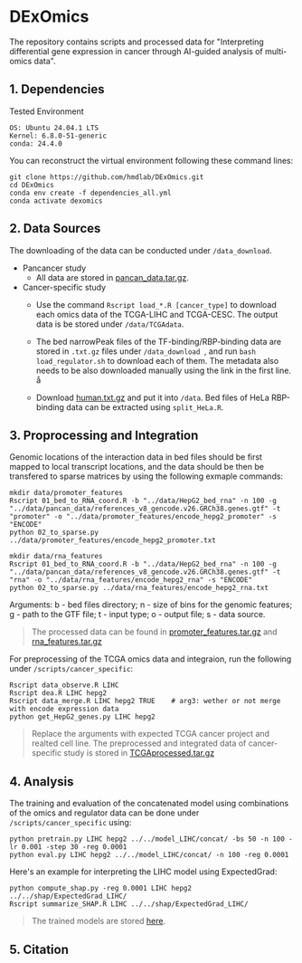# DExOmics
The repository contains scripts and processed data for "Interpreting differential gene expression in cancer through AI-guided analysis of multi-omics data".

## 1. Dependencies
Tested Environment
```
OS: Ubuntu 24.04.1 LTS
Kernel: 6.8.0-51-generic
conda: 24.4.0
```
You can reconstruct the virtual environment following these command lines:
```
git clone https://github.com/hmdlab/DExOmics.git
cd DExOmics
conda env create -f dependencies_all.yml
conda activate dexomics
```

## 2. Data Sources
The downloading of the data can be conducted under `/data_download`. 
- Pancancer study
    - All data are stored in [pancan_data.tar.gz](https://drive.google.com/drive/folders/1etIOFisUnMDNoQ5UAiMHyz3Mo2n49dAk?usp=drive_link).
- Cancer-specific study
    - Use the command `Rscript load_*.R [cancer_type]` to download each omics data of the TCGA-LIHC and TCGA-CESC. The output data is be stored under `/data/TCGAdata`.

    - The bed narrowPeak files of the TF-binding/RBP-binding data are stored in `.txt.gz` files under `/data_download `, and run `bash load_regulator.sh` to download each of them. The metadata also needs to be also downloaded manually using the link in the first line.
å
    - Download [human.txt.gz](https://cloud.tsinghua.edu.cn/d/8133e49661e24ef7a915/files/?p=%2Fhuman.txt.gz&dl=1) and put it into `/data`. Bed files of HeLa RBP-binding data can be extracted using `split_HeLa.R`.


## 3. Proprocessing and Integration
Genomic locations of the interaction data in bed files should be first mapped to local transcript locations, and the data should be then be transfered to sparse matrices by using the following exmaple commands:
```
mkdir data/promoter_features
Rscript 01_bed_to_RNA_coord.R -b "../data/HepG2_bed_rna" -n 100 -g "../data/pancan_data/references_v8_gencode.v26.GRCh38.genes.gtf" -t "promoter" -o "../data/promoter_features/encode_hepg2_promoter" -s "ENCODE"
python 02_to_sparse.py ../data/promoter_features/encode_hepg2_promoter.txt

mkdir data/rna_features
Rscript 01_bed_to_RNA_coord.R -b "../data/HepG2_bed_rna" -n 100 -g "../data/pancan_data/references_v8_gencode.v26.GRCh38.genes.gtf" -t "rna" -o "../data/rna_features/encode_hepg2_rna" -s "ENCODE"
python 02_to_sparse.py ../data/rna_features/encode_hepg2_rna.txt
```
Arguments: b - bed files directory; n - size of bins for the genomic features; g - path to the GTF file; t - input type; o - output file; s - data source.

> The processed data can be found in [promoter_features.tar.gz](https://drive.google.com/drive/folders/1etIOFisUnMDNoQ5UAiMHyz3Mo2n49dAk?usp=drive_link) and [rna_features.tar.gz](https://drive.google.com/drive/folders/1etIOFisUnMDNoQ5UAiMHyz3Mo2n49dAk?usp=drive_link)

 For preprocessing of the TCGA omics data and integraion, run the following under `/scripts/cancer_specific`:
```
Rscript data_observe.R LIHC
Rscript dea.R LIHC hepg2
Rscript data_merge.R LIHC hepg2 TRUE    # arg3: wether or not merge with encode expression data
python get_HepG2_genes.py LIHC hepg2
```
> Replace the arguments with expected TCGA cancer project and realted cell line. The preprocessed and integrated data of cancer-specific study is stored in [TCGAprocessed.tar.gz](https://drive.google.com/drive/folders/1etIOFisUnMDNoQ5UAiMHyz3Mo2n49dAk?usp=drive_link)

## 4. Analysis
The training and evaluation of the concatenated model using combinations of the omics and regulator data can be done under `/scripts/cancer_specific` using:
```
python pretrain.py LIHC hepg2 ../../model_LIHC/concat/ -bs 50 -n 100 -lr 0.001 -step 30 -reg 0.0001
python eval.py LIHC hepg2 ../../model_LIHC/concat/ -n 100 -reg 0.0001
```
Here's an example for interpreting the LIHC model using ExpectedGrad:
```
python compute_shap.py -reg 0.0001 LIHC hepg2 ../../shap/ExpectedGrad_LIHC/
Rscript summarize_SHAP.R LIHC ../../shap/ExpectedGrad_LIHC/
```
> The trained models are stored [here](https://drive.google.com/drive/folders/115VOsmUTsXhxcnQ6qf4_8ZRSEP29KyJO?usp=drive_link).

## 5. Citation